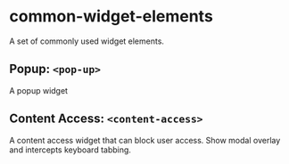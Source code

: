 # common-widget-elements

A set of commonly used widget elements.

## Popup: `<pop-up>`

A popup widget

## Content Access: `<content-access>`

A content access widget that can block user access. Show modal overlay and intercepts keyboard tabbing.
 





